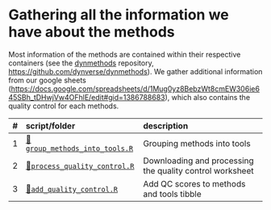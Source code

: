 
# Gathering all the information we have about the methods

Most information of the methods are contained within their respective containers (see the [dynmethods](https://github.com/dynverse/dynmethods) repository, <https://github.com/dynverse/dynmethods>). We gather additional information from our google sheets (<https://docs.google.com/spreadsheets/d/1Mug0yz8BebzWt8cmEW306ie645SBh_tDHwjVw4OFhlE/edit#gid=1386788683>), which also contains the quality control for each methods.

| \#  | script/folder                                                  | description                                              |
|:----|:---------------------------------------------------------------|:---------------------------------------------------------|
| 1   | [📄`group_methods_into_tools.R`](01-group_methods_into_tools.R) | Grouping methods into tools                              |
| 2   | [📄`process_quality_control.R`](02-process_quality_control.R)   | Downloading and processing the quality control worksheet |
| 3   | [📄`add_quality_control.R`](03-add_quality_control.R)           | Add QC scores to methods and tools tibble                |
